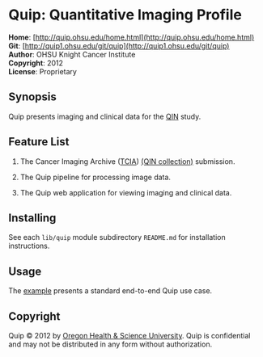 Quip: Quantitative Imaging Profile
==================================
**Home**:         [http://quip.ohsu.edu/home.html](http://quip.ohsu.edu/home.html)    
**Git**:          [http://quip1.ohsu.edu/git/quip](http://quip1.ohsu.edu/git/quip)       
**Author**:       OHSU Knight Cancer Institute    
**Copyright**:    2012    
**License**:      Proprietary    

Synopsis
--------
Quip presents imaging and clinical data for the
[QIN](https://bridge.ohsu.edu/research/knight/projects/qin/SitePages/Home.aspx) study.

Feature List
------------
1. The Cancer Imaging Archive ([TCIA](http://cancerimagingarchive.net))
[(QIN collection)](https://wiki.cancerimagingarchive.net/display/Public/Quantitative+Imaging+Network+Collections)
submission.

2. The Quip pipeline for processing image data.

3. The Quip web application for viewing imaging and clinical data.

Installing
----------
See each `lib/quip` module subdirectory `README.md` for installation instructions.

Usage
-----
The [example](http://quip1.ohsu.edu/git/quip/examples/end_to_end/README.md) presents a standard end-to-end Quip use case.

Copyright
---------
Quip &copy; 2012 by [Oregon Health & Science University](http://www.ohsu.edu/xd/health/services/cancer).
Quip is confidential and may not be distributed in any form without authorization.
